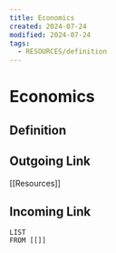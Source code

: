 ```yaml
---
title: Economics
created: 2024-07-24
modified: 2024-07-24
tags:
  - RESOURCES/definition
---
```

# Economics
## Definition

## Outgoing Link
[[Resources]]
## Incoming Link
```dataview
LIST
FROM [[]]
```
